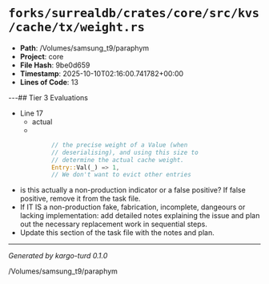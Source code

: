 # `forks/surrealdb/crates/core/src/kvs/cache/tx/weight.rs`

- **Path**: /Volumes/samsung_t9/paraphym
- **Project**: core
- **File Hash**: 9be0d659  
- **Timestamp**: 2025-10-10T02:16:00.741782+00:00  
- **Lines of Code**: 13

---## Tier 3 Evaluations


- Line 17
  - actual
  - 

```rust
			// the precise weight of a Value (when
			// deserialising), and using this size to
			// determine the actual cache weight.
			Entry::Val(_) => 1,
			// We don't want to evict other entries
```

- is this actually a non-production indicator or a false positive? If false positive, remove it from the task file.
- If IT IS a non-production fake, fabrication, incomplete, dangeours or lacking implementation: add detailed notes explaining the issue and plan out the necessary replacement work in sequential steps. 
- Update this section of the task file with the notes and plan.

---

*Generated by kargo-turd 0.1.0*

/Volumes/samsung_t9/paraphym